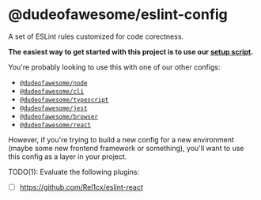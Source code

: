 # @dudeofawesome/eslint-config

A set of ESLint rules customized for code corectness.

**The easiest way to get started with this project is to use our [setup script](https://www.npmjs.com/package/@dudeofawesome/create-configs).**

You're probably looking to use this with one of our other configs:

-   [`@dudeofawesome/node`](../eslint-config-node/README.md)
-   [`@dudeofawesome/cli`](../eslint-config-cli/README.md)
-   [`@dudeofawesome/typescript`](../eslint-config-typescript/README.md)
-   [`@dudeofawesome/jest`](../eslint-config-jest/README.md)
-   [`@dudeofawesome/browser`](../eslint-config-browser/README.md)
-   [`@dudeofawesome/react`](../eslint-config-react/README.md)

However, if you're trying to build a new config for a new environment (maybe some new frontend framework or something), you'll want to use this config as a layer in your project.

TODO(1): Evaluate the following plugins:

-   [ ] https://github.com/Rel1cx/eslint-react
